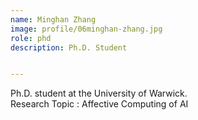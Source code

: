 ```yaml
---
name: Minghan Zhang
image: profile/06minghan-zhang.jpg
role: phd
description: Ph.D. Student


---
```


Ph.D. student at the University of Warwick.  
Research Topic : Affective Computing of AI
